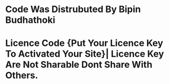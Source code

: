 # Code Was Distrubuted By Bipin Budhathoki
# Licence Code {Put Your Licence Key To Activated Your Site}| Licence Key Are Not Sharable Dont Share With Others.

